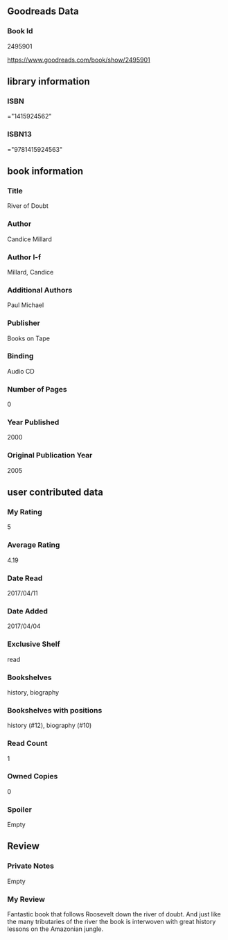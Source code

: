 <!-- This template shows how to bulk convert all columns of data into one markdown file -->
<!-- caveat: substitution key matches column headers from default export. You will get a KeyError if there's a mismatch -->

## Goodreads Data

### Book Id 

2495901

https://www.goodreads.com/book/show/2495901

## library information

### ISBN 
="1415924562"

### ISBN13 
="9781415924563"

## book information

### Title
River of Doubt

### Author 
Candice Millard

### Author l-f 
Millard, Candice

### Additional Authors
Paul Michael

### Publisher 
Books on Tape

### Binding
Audio CD

### Number of Pages
0

### Year Published
2000

### Original Publication Year 
2005

## user contributed data

### My Rating
5

### Average Rating
4.19

### Date Read
2017/04/11

### Date Added
2017/04/04

### Exclusive Shelf
read

### Bookshelves
history, biography

### Bookshelves with positions
history (#12), biography (#10)

### Read Count
1

### Owned Copies
0

### Spoiler 
Empty

## Review

### Private Notes
Empty

### My Review
Fantastic book that follows Roosevelt down the river of doubt. And just like the many tributaries of the river the book is interwoven with great history lessons on the Amazonian jungle.